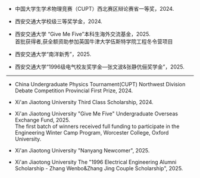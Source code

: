 - 中国大学生学术物理竞赛（CUPT）西北赛区辩论赛省一等奖，2024.

- 西安交通大学校级三等奖学金，2024.

- 西安交通大学 “Give Me Five”本科生海外交流基金，2025.   
首批获得者,获全额资助参加英国牛津大学伍斯特学院工程冬令营项目

- 西安交通大学“南洋新秀”，2025.

- 西安交通大学“1996级电气校友奖学金—张文波&张静伉俪奖学金”，2025.

---

- China Undergraduate Physics Tournament(CUPT) Northwest Division Debate Competition Provincial First Prize, 2024.

- Xi'an Jiaotong University Third Class Scholarship, 2024.

- Xi'an Jiaotong University "Give Me Five" Undergraduate Overseas Exchange Fund, 2025.   
The first batch of winners received full funding to participate in the Engineering Winter Camp Program, Worcester College, Oxford University.

- Xi'an Jiaotong University "Nanyang Newcomer", 2025.

- Xi'an Jiaotong University The "1996 Electrical Engineering Alumni Scholarship - Zhang Wenbo&Zhang Jing Couple Scholarship", 2025.
